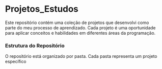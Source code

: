 # Projetos_Estudos

Este repositório contém uma coleção de projetos que desenvolvi como parte do meu processo de aprendizado. Cada projeto é uma oportunidade para aplicar conceitos e habilidades em diferentes áreas da programação.

### Estrutura do Repositório
O repositório está organizado por pasta.
Cada pasta representa um projeto específico
